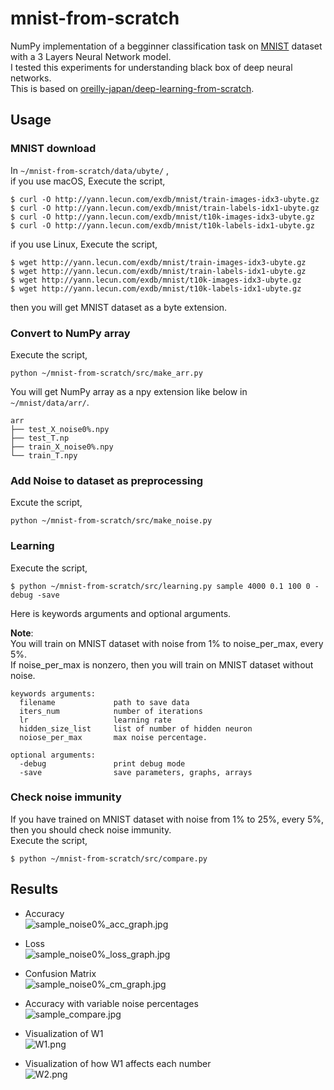 
# mnist-from-scratch

NumPy implementation of a begginner classification task on [MNIST](http://yann.lecun.com/exdb/mnist/) dataset with a 3 Layers Neural Network model.  
I tested this experiments for understanding black box of deep neural networks.  
This is based on [oreilly-japan/deep-learning-from-scratch](https://github.com/oreilly-japan/deep-learning-from-scratch).

## Usage
### MNIST download
In `~/mnist-from-scratch/data/ubyte/` ,  
if you use macOS, Execute the script,

```
$ curl -O http://yann.lecun.com/exdb/mnist/train-images-idx3-ubyte.gz
$ curl -O http://yann.lecun.com/exdb/mnist/train-labels-idx1-ubyte.gz
$ curl -O http://yann.lecun.com/exdb/mnist/t10k-images-idx3-ubyte.gz
$ curl -O http://yann.lecun.com/exdb/mnist/t10k-labels-idx1-ubyte.gz
```


if you use Linux, Execute the script,
```
$ wget http://yann.lecun.com/exdb/mnist/train-images-idx3-ubyte.gz
$ wget http://yann.lecun.com/exdb/mnist/train-labels-idx1-ubyte.gz
$ wget http://yann.lecun.com/exdb/mnist/t10k-images-idx3-ubyte.gz
$ wget http://yann.lecun.com/exdb/mnist/t10k-labels-idx1-ubyte.gz
```
then you will get MNIST dataset as a byte extension.


### Convert to NumPy array
Execute the script,
```
python ~/mnist-from-scratch/src/make_arr.py
```

You will get NumPy array as a npy extension like below in `~/mnist/data/arr/`.
```
arr
├── test_X_noise0%.npy
├── test_T.np
├── train_X_noise0%.npy
└── train_T.npy
```

### Add Noise to dataset as preprocessing
Excute the script,
```
python ~/mnist-from-scratch/src/make_noise.py
```


### Learning
Execute the script,
```
$ python ~/mnist-from-scratch/src/learning.py sample 4000 0.1 100 0 -debug -save
```

Here is keywords arguments and optional arguments.  

**Note**:  
You will train on MNIST dataset with noise from 1% to noise_per_max, every 5%.  
If noise_per_max is nonzero, then you will train on MNIST dataset without noise.

```
keywords arguments:
  filename             path to save data
  iters_num            number of iterations
  lr                   learning rate
  hidden_size_list     list of number of hidden neuron
  noiose_per_max       max noise percentage.
  
optional arguments:
  -debug               print debug mode
  -save                save parameters, graphs, arrays
 ```

### Check noise immunity
If you have trained on MNIST dataset with noise from 1% to 25%, every 5%, then you should check noise immunity.  
Execute the script,
```
$ python ~/mnist-from-scratch/src/compare.py 
```

## Results
- Accuracy  
![sample_noise0%_acc_graph.jpg](https://qiita-image-store.s3.amazonaws.com/0/324488/8a74dd11-1a49-7066-4898-322ca8b04d45.jpeg)

- Loss  
![sample_noise0%_loss_graph.jpg](https://qiita-image-store.s3.amazonaws.com/0/324488/aa916fd3-998f-ccb6-1b22-321055853555.jpeg)

- Confusion Matrix  
![sample_noise0%_cm_graph.jpg](https://qiita-image-store.s3.amazonaws.com/0/324488/b32c62de-1c2b-376d-af21-65bd347a2fae.jpeg)

- Accuracy with variable noise percentages  
![sample_compare.jpg](https://qiita-image-store.s3.amazonaws.com/0/324488/53ce5869-b738-b4d9-fc40-78f528bf0896.jpeg)

- Visualization of W1  
![W1.png](https://qiita-image-store.s3.amazonaws.com/0/324488/04889792-3d51-7662-5ffc-2cafb3004352.png)

- Visualization of how W1 affects each number  
![W2.png](https://qiita-image-store.s3.amazonaws.com/0/324488/85fe5a18-5b96-f6d4-e2b8-21399326eeef.png)
